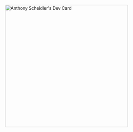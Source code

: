 <a href="https://app.daily.dev/Valarane"><img src="https://api.daily.dev/devcards/1423f40847634ba6a69f9b562979fd03.png?r=gjh" width="400" alt="Anthony Scheidler's Dev Card"/></a>
